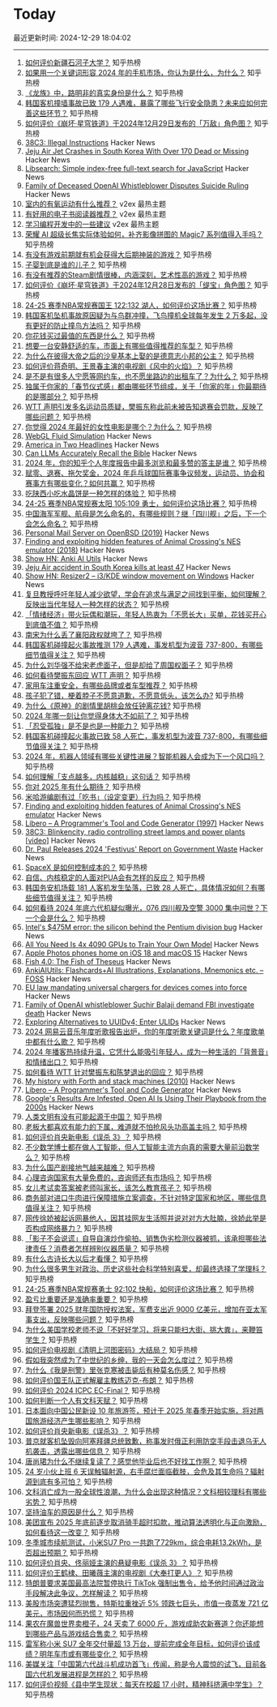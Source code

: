 # Today

最近更新时间: 2024-12-29 18:04:02

--- 
1. [如何评价新疆石河子大学？](https://www.zhihu.com/question/22652013) 知乎热榜
2. [如果用一个关键词形容 2024 年的手机市场，你认为是什么，为什么？](https://www.zhihu.com/question/7208775634) 知乎热榜
3. [《龙族》中，路明非的真实身份是什么？](https://www.zhihu.com/question/29465143) 知乎热榜
4. [韩国客机撞墙事故已致 179 人遇难，暴露了哪些飞行安全隐患？未来应如何完善这些环节？](https://www.zhihu.com/question/8155799679) 知乎热榜
5. [如何评价《崩坏·星穹铁道》于2024年12月29日发布的「万敌」角色图？](https://www.zhihu.com/question/8167483635) 知乎热榜
6. [38C3: Illegal Instructions](https://media.ccc.de/c/38c3) Hacker News
7. [Jeju Air Jet Crashes in South Korea With Over 170 Dead or Missing](https://www.bloomberg.com/news/articles/2024-12-29/plane-crashes-at-s-korea-airport-killing-at-least-23-yonhap) Hacker News
8. [Libsearch: Simple index-free full-text search for JavaScript](https://github.com/thesephist/libsearch) Hacker News
9. [Family of Deceased OpenAI Whistleblower Disputes Suicide Ruling](https://twitter.com/RaoPoornima/status/1873282982150324393) Hacker News
10. [室内的有氧运动有什么推荐？](https://www.v2ex.com/t/1101017) v2ex 最热主题
11. [有好用的电子书阅读器推荐？](https://www.v2ex.com/t/1101002) v2ex 最热主题
12. [学习编程开发中的一些建议](https://www.v2ex.com/t/1100994) v2ex 最热主题
13. [荣耀 AI 超级长焦实际体验如何，补齐影像拼图的 Magic7 系列值得入手吗？](https://www.zhihu.com/question/8115918841) 知乎热榜
14. [有没有游戏前期就有机会获得大后期神装的游戏？](https://www.zhihu.com/question/474872763) 知乎热榜
15. [子婴到底是谁的儿子？](https://www.zhihu.com/question/42124800) 知乎热榜
16. [有没有推荐的Steam剧情很棒，内涵深刻，艺术性高的游戏？](https://www.zhihu.com/question/6398805949) 知乎热榜
17. [如何评价《崩坏·星穹铁道》于2024年12月28日发布的「缇宝」角色图？](https://www.zhihu.com/question/8088771606) 知乎热榜
18. [24-25 赛季NBA常规赛国王 122:132 湖人，如何评价这场比赛？](https://www.zhihu.com/question/8160460642) 知乎热榜
19. [韩国客机坠机事故原因疑为与鸟群冲撞，飞鸟撞机全球每年发生 2 万多起，没有更好的防止撞鸟方法吗？](https://www.zhihu.com/question/8158698495) 知乎热榜
20. [你花钱买过最值的东西是什么？](https://www.zhihu.com/question/59836061) 知乎热榜
21. [想要一台安静舒适的车，市面上有哪些值得推荐的车型？](https://www.zhihu.com/question/8023249950) 知乎热榜
22. [为什么在彼得大帝之后的沙皇基本上娶的是德意志小邦的公主？](https://www.zhihu.com/question/358065188) 知乎热榜
23. [如何评价蒋奇明、王景春主演的电视剧《风中的火焰》？](https://www.zhihu.com/question/4495327646) 知乎热榜
24. [是不是有很多人宁愿等网约车，也不愿坐路边的出租车了？为什么？](https://www.zhihu.com/question/7979944824) 知乎热榜
25. [独属于你家的「春节仪式感」都由哪些环节组成，关于「你家的年」你最期待的是哪部分？](https://www.zhihu.com/question/7656019540) 知乎热榜
26. [WTT 声明引发多名运动员质疑，樊振东称此前未被告知退赛会罚款，反映了哪些问题？](https://www.zhihu.com/question/8160347529) 知乎热榜
27. [你觉得 2024 年最好的女性电影是哪个？为什么？](https://www.zhihu.com/question/6844158980) 知乎热榜
28. [WebGL Fluid Simulation](https://paveldogreat.github.io/WebGL-Fluid-Simulation/) Hacker News
29. [America in Two Headlines](https://www.kenklippenstein.com/p/america-in-two-headlines) Hacker News
30. [Can LLMs Accurately Recall the Bible](https://benkaiser.dev/can-llms-accurately-recall-the-bible/) Hacker News
31. [2024 年，你的知乎个人年度报告中最多浏览和最多赞的答主是谁？](https://www.zhihu.com/question/8004582263) 知乎热榜
32. [赋零、退赛、拖欠奖金，2024 年乒乓球国际赛事争议频发，运动员、协会和赛事方有哪些变化？如何共赢？](https://www.zhihu.com/question/8004770868) 知乎热榜
33. [吃陕西小吃水晶饼是一种怎样的体验？](https://www.zhihu.com/question/35952275) 知乎热榜
34. [24-25 赛季NBA常规赛太阳 105:109 勇士，如何评价这场比赛？](https://www.zhihu.com/question/8153690406) 知乎热榜
35. [中国海军军舰、航母是怎么命名的，有哪些规则？继「四川舰」之后，下一个会怎么命名？](https://www.zhihu.com/question/7998799889) 知乎热榜
36. [Personal Mail Server on OpenBSD (2019)](https://nicolascarpi.github.io/openbsd/2019/04/03/openbsd-mail-server.html) Hacker News
37. [Finding and exploiting hidden features of Animal Crossing's NES emulator (2018)](https://jamchamb.net/2018/07/11/animal-crossing-nes-emulator-hacks.html) Hacker News
38. [Show HN: Anki AI Utils](https://github.com/thiswillbeyourgithub/AnkiAIUtils) Hacker News
39. [Jeju Air accident in South Korea kills at least 47](https://www.bloomberg.com/news/articles/2024-12-29/plane-crashes-at-s-korea-airport-killing-at-least-23-yonhap) Hacker News
40. [Show HN: Resizer2 – i3/KDE window movement on Windows](https://github.com/alvesvaren/resizer2) Hacker News
41. [复旦教授呼吁年轻人减少欲望，学会在追求与满足之间找到平衡，如何理解？反映出当代年轻人一种怎样的状态？](https://www.zhihu.com/question/7944147588) 知乎热榜
42. [「情绪经济」带火玩偶和潮玩，年轻人热衷为「不愿长大」买单，花钱买开心到底值不值？](https://www.zhihu.com/question/6461528511) 知乎热榜
43. [南宋为什么丢了襄阳政权就垮了？](https://www.zhihu.com/question/7852174048) 知乎热榜
44. [韩国客机碰撞起火事故推测 179 人遇难，事发机型为波音 737-800，有哪些细节值得关注？](https://www.zhihu.com/question/8152680240) 知乎热榜
45. [为什么刘华强不给宋老虎面子，但是却给了周国权面子？](https://www.zhihu.com/question/520718196) 知乎热榜
46. [如何看待樊振东回应 WTT 声明？](https://www.zhihu.com/question/8158979697) 知乎热榜
47. [家用车注重安全，有哪些品牌或者车型推荐？](https://www.zhihu.com/question/7906571610) 知乎热榜
48. [孩子犯了错，梗着脖子不愿意道歉，不愿意低头，该怎么办?](https://www.zhihu.com/question/6074377776) 知乎热榜
49. [为什么《原神》的剧情里胡桃会放任钟离花钱?](https://www.zhihu.com/question/527557940) 知乎热榜
50. [2024 年哪一刻让你觉得身体大不如前了？](https://www.zhihu.com/question/6752167369) 知乎热榜
51. [「忍受孤独」是不是也是一种能力？](https://www.zhihu.com/question/7765469470) 知乎热榜
52. [韩国客机碰撞起火事故已致 58 人死亡，事发机型为波音 737-800，有哪些细节值得关注？](https://www.zhihu.com/question/8152680240) 知乎热榜
53. [2024 年，机器人领域有哪些关键性进展？智能机器人会成为下一个风口吗？](https://www.zhihu.com/question/6738842444) 知乎热榜
54. [如何理解「支点越多，内核越稳」这句话？](https://www.zhihu.com/question/7271313613) 知乎热榜
55. [你对 2025 年有什么期待？](https://www.zhihu.com/question/6106675709) 知乎热榜
56. [米哈游编剧有过「吃书」（设定变更）行为吗？](https://www.zhihu.com/question/7670277458) 知乎热榜
57. [Finding and exploiting hidden features of Animal Crossing's NES emulator](https://jamchamb.net/2018/07/11/animal-crossing-nes-emulator-hacks.html) Hacker News
58. [Libero – A Programmer's Tool and Code Generator (1997)](https://imatix-legacy.github.io/libero/index.htm) Hacker News
59. [38C3: Blinkencity, radio controlling street lamps and power plants [video]](https://media.ccc.de/v/38c3-blinkencity-radio-controlling-street-lamps-and-power-plants) Hacker News
60. [Dr. Paul Releases 2024 'Festivus' Report on Government Waste](https://www.hsgac.senate.gov/media/reps/dr-paul-releases-2024-festivus-report-on-government-waste/) Hacker News
61. [SpaceX 是如何控制成本的？](https://www.zhihu.com/question/21905398) 知乎热榜
62. [自信、内核稳定的人面对PUA会有怎样的反应？](https://www.zhihu.com/question/7497488334) 知乎热榜
63. [韩国务安机场载 181 人客机发生坠落，已致 28 人死亡，具体情况如何？有哪些细节值得关注？](https://www.zhihu.com/question/8152680240) 知乎热榜
64. [如何看待 2024 年底六代机疑似曝光，076 四川舰及空警 3000  集中问世？下一个会是什么？](https://www.zhihu.com/question/8038336948) 知乎热榜
65. [Intel's $475M error: the silicon behind the Pentium division bug](https://www.righto.com/2024/12/this-die-photo-of-pentium-shows.html) Hacker News
66. [All You Need Is 4x 4090 GPUs to Train Your Own Model](https://sabareesh.com/posts/llm-rig/) Hacker News
67. [Apple Photos phones home on iOS 18 and macOS 15](https://lapcatsoftware.com/articles/2024/12/3.html) Hacker News
68. [Fish 4.0: The Fish of Theseus](https://fishshell.com/blog/rustport/) Hacker News
69. [AnkiAIUtils: Flashcards+AI Illustrations, Explanations, Mnemonics etc. – FOSS](https://github.com/thiswillbeyourgithub/AnkiAIUtils) Hacker News
70. [EU law mandating universal chargers for devices comes into force](https://www.france24.com/en/europe/20241228-eu-law-mandating-universal-chargers-for-devices-comes-into-force) Hacker News
71. [Family of OpenAI whistleblower Suchir Balaji demand FBI investigate death](https://www.theguardian.com/us-news/2024/dec/28/openai-whistleblower-suchir-balaji) Hacker News
72. [Exploring Alternatives to UUIDv4; Enter ULIDs](https://jirevwe.github.io/exploring-alternatives-to-uuidv4-enter-ulids.html) Hacker News
73. [2024 网易云音乐年度听歌报告出炉，你的年度听歌关键词是什么？年度歌单中都有什么歌？](https://www.zhihu.com/question/7980859155) 知乎热榜
74. [2024 年播客热持续升温，它凭什么能吸引年轻人，成为一种生活的「背景音」和情绪出口？](https://www.zhihu.com/question/7084088943) 知乎热榜
75. [如何看待 WTT 针对樊振东和陈梦退出的回应？](https://www.zhihu.com/question/8118918539) 知乎热榜
76. [My history with Forth and stack machines (2010)](https://yosefk.com/blog/my-history-with-forth-stack-machines.html) Hacker News
77. [Libero – A Programmer's Tool and Code Generator](https://imatix-legacy.github.io/libero/index.htm) Hacker News
78. [Google's Results Are Infested, Open AI Is Using Their Playbook from the 2000s](https://chuckwnelson.com/blog/google-search-results-infested-open-ai-using-google-playbook) Hacker News
79. [人类文明有没有可能起源于中国？](https://www.zhihu.com/question/3072935311) 知乎热榜
80. [老板大都喜欢有能力的下属，难道就不怕抢风头功高盖主吗？](https://www.zhihu.com/question/7734714885) 知乎热榜
81. [如何评价肖央新电影《误杀 3》？](https://www.zhihu.com/question/8043058119) 知乎热榜
82. [不少数学博士都在做人工智能，但人工智能主流方向真的需要大量前沿数学么？](https://www.zhihu.com/question/515063566) 知乎热榜
83. [为什么国产剧接地气越来越难？](https://www.zhihu.com/question/7381552698) 知乎热榜
84. [心理咨询国家有大量免费的，咨询师还有市场吗？](https://www.zhihu.com/question/7880454594) 知乎热榜
85. [女儿考试卖答案被老师叫家长，该怎么教育孩子？](https://www.zhihu.com/question/7945189688) 知乎热榜
86. [商务部对进口牛肉进行保障措施立案调查，不针对特定国家和地区，哪些信息值得关注？](https://www.zhihu.com/question/8017457729) 知乎热榜
87. [网传徐娇被起诉网暴他人，因其挂网友生活照并说对对方大肚腩，徐娇此举是否构成网络暴力？](https://www.zhihu.com/question/8102774459) 知乎热榜
88. [「影子不会说谎」自导自演炒作偷拍、销售伪劣检测仪器被抓，该承担哪些法律责任？消费者怎样辨别仪器质量？](https://www.zhihu.com/question/8068920384) 知乎热榜
89. [有什么古诗长大以后才看懂？](https://www.zhihu.com/question/646403110) 知乎热榜
90. [为什么很多男生对政治、历史这些社会科学特别喜爱，却最终选择了学理科？](https://www.zhihu.com/question/7263576563) 知乎热榜
91. [24-25 赛季NBA常规赛勇士 92:102 快船，如何评价这场比赛？](https://www.zhihu.com/question/8076900986) 知乎热榜
92. [盈亏比重要还是准确率重要？](https://www.zhihu.com/question/5568937097) 知乎热榜
93. [拜登签署 2025 财年国防授权法案，军费支出近 9000 亿美元，增加在亚太军事支出，反映哪些问题？](https://www.zhihu.com/question/7736519835) 知乎热榜
94. [为什么美国学校老师不说「不好好学习，将来只能扫大街、挑大粪」，来鞭笞学生？](https://www.zhihu.com/question/632232275) 知乎热榜
95. [如何评价电视剧《清明上河图密码》大结局？](https://www.zhihu.com/question/8041806089) 知乎热榜
96. [假如我突然成为了中世纪的乡绅，我的一天会怎么度过？](https://www.zhihu.com/question/929339990) 知乎热榜
97. [为什么《我是刑警》里张克寒被击毙后有种莫名伤感？](https://www.zhihu.com/question/7360827152) 知乎热榜
98. [如何评价国王队正式解雇主教练迈克-布朗？](https://www.zhihu.com/question/8073142899) 知乎热榜
99. [如何评价 2024 ICPC EC-Final？](https://www.zhihu.com/question/5762136546) 知乎热榜
100. [如何判断一个人有文科天赋？](https://www.zhihu.com/question/438266130) 知乎热榜
101. [日本面向中国公民新设 10 年旅游签，预计于 2025 年春季开始实施，将对两国旅游经济产生哪些影响？](https://www.zhihu.com/question/7828163623) 知乎热榜
102. [如何评价肖央新电影《误杀3》？](https://www.zhihu.com/question/8043058119) 知乎热榜
103. [普京就客机坠毁向阿塞拜疆总统致歉，称事发时俄正利用防空手段击退乌无人机袭击，透露出哪些信息？](https://www.zhihu.com/question/8117331659) 知乎热榜
104. [唐尚珺为什么不继续复读了？感觉他毕业后也不好找工作啊？](https://www.zhihu.com/question/667247080) 知乎热榜
105. [24 岁小伙上班 6 天误触辐射源，右手腐烂面临截肢，会危及其生命吗？辐射源到底有多可怕？](https://www.zhihu.com/question/7842123012) 知乎热榜
106. [文科消亡成为一股全球性浪潮，为什么会出现这种情况？文科相较理科有哪些劣势？](https://www.zhihu.com/question/8086341738) 知乎热榜
107. [坚持油车的原因是什么？](https://www.zhihu.com/question/3139858418) 知乎热榜
108. [美团宣布 2025 年底前逐步取消骑手超时扣款，推动算法透明化与正向激励，如何看待这一改变？](https://www.zhihu.com/question/8023106852) 知乎热榜
109. [冬季城市续航测试，小米SU7 Pro 一共跑了729km，综合电耗13.2kWh，是否超出预期？](https://www.zhihu.com/question/7123725133) 知乎热榜
110. [如何评价肖央、佟丽娅主演的悬疑电影《误杀 3》？](https://www.zhihu.com/question/8022975790) 知乎热榜
111. [如何评价王鹤棣、田曦薇主演的电视剧《大奉打更人》？](https://www.zhihu.com/question/3838228946) 知乎热榜
112. [特朗普要求美国最高法院暂停执行 TikTok 强制出售令，给予他时间通过政治手段解决此争议，怎样解读？](https://www.zhihu.com/question/8068996866) 知乎热榜
113. [美股市场突遭猛烈抛售，特斯拉重挫近 5% 领跌七巨头，市值一夜蒸发 721 亿美元，市场因何而恐慌？](https://www.zhihu.com/question/8075726973) 知乎热榜
114. [果农在魔兽世界卖橙子，24 天卖了 6000 斤，游戏成助农新赛道？你还能想到哪些产品与游戏结合售卖？](https://www.zhihu.com/question/8071297760) 知乎热榜
115. [雷军称小米 SU7 全年交付量超 13 万台，提前完成全年目标，如何评价该成绩？明年车市或有哪些变化？](https://www.zhihu.com/question/8089957534) 知乎热榜
116. [美媒关注「中国第六代战斗机成功首飞」传闻，称是令人震惊的试飞，目前各国六代机发展进程是怎样的？](https://www.zhihu.com/question/8071663317) 知乎热榜
117. [如何评价视频《县中学生现状：每天在校超 17 小时，精神科挤满中学生》？](https://www.zhihu.com/question/8001560738) 知乎热榜
